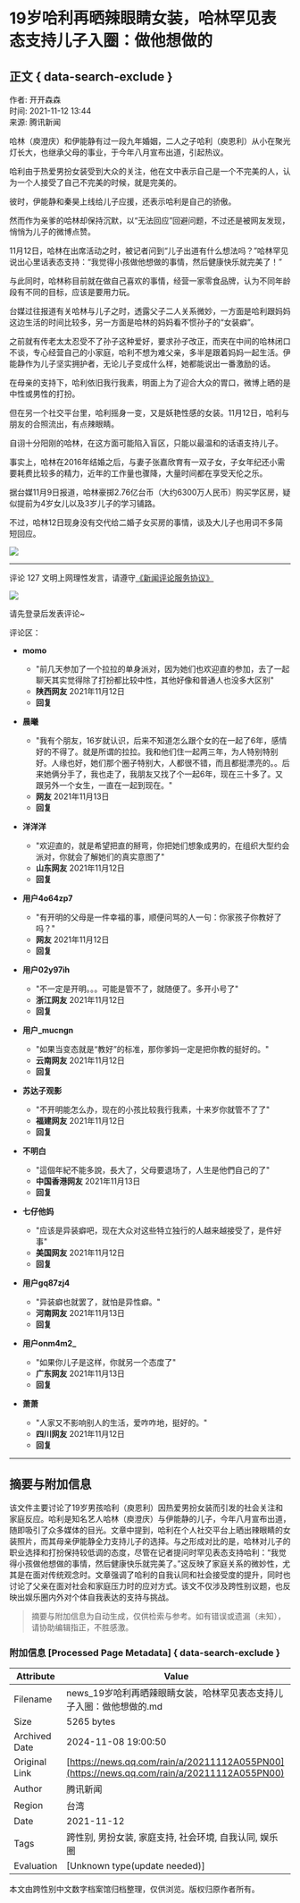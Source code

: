 # 19岁哈利再晒辣眼睛女装，哈林罕见表态支持儿子入圈：做他想做的

## 正文 { data-search-exclude }


作者: 开开森森  
时间: 2021-11-12 13:44  
来源: 腾讯新闻  

哈林（庾澄庆）和伊能静有过一段九年婚姻，二人之子哈利（庾恩利）从小在聚光灯长大，也继承父母的事业，于今年八月宣布出道，引起热议。

哈利由于热爱男扮女装受到大众的关注，他在文中表示自己是一个不完美的人，认为一个人接受了自己不完美的时候，就是完美的。

彼时，伊能静和秦昊上线给儿子应援，还表示哈利是自己的骄傲。

然而作为亲爹的哈林却保持沉默，以“无法回应”回避问题，不过还是被网友发现，悄悄为儿子的微博点赞。

11月12日，哈林在出席活动之时，被记者问到“儿子出道有什么想法吗？”哈林罕见说出心里话表态支持：“我觉得小孩做他想做的事情，然后健康快乐就完美了！”

与此同时，哈林称目前就在做自己喜欢的事情，经营一家零食品牌，认为不同年龄段有不同的目标，应该是要用力玩。

台媒过往报道有关哈林与儿子之时，透露父子二人关系微妙，一方面是哈利跟妈妈这边生活的时间比较多，另一方面是哈林的妈妈看不惯孙子的“女装癖”。

之前就有传老太太忍受不了孙子这种爱好，要求孙子改正，而夹在中间的哈林闭口不谈，专心经营自己的小家庭，哈利不想为难父亲，多半是跟着妈妈一起生活。伊能静作为儿子坚实拥护者，无论儿子变成什么样，她都能说出一番激励的话。

在母亲的支持下，哈利依旧我行我素，明面上为了迎合大众的胃口，微博上晒的是中性或男性的打扮。

但在另一个社交平台里，哈利摇身一变，又是妖艳性感的女装。11月12日，哈利与朋友的合照流出，有点辣眼睛。

自诩十分阳刚的哈林，在这方面可能陷入盲区，只能以最温和的话语支持儿子。

事实上，哈林在2016年结婚之后，与妻子张嘉欣育有一双子女，子女年纪还小需要耗费比较多的精力，近年的工作量也骤降，大量时间都在享受天伦之乐。

据台媒11月9日报道，哈林豪掷2.76亿台币（大约6300万人民币）购买学区房，疑似提前为4岁女儿以及3岁儿子的学习铺路。

不过，哈林12日现身没有交代给二婚子女买房的事情，谈及大儿子也用词不多简短回应。

![](https://inews.gtimg.com/newsapp_bt/0/1012205723968_6694/0)

---

评论 127 文明上网理性发言，请遵守[《新闻评论服务协议》](https://new.qq.com/static/coralinfo.htm)

![](http://inews.gtimg.com/newsapp_ls/0/12597139796/0)

请先登录后发表评论~

评论区：

- **momo**
  - "前几天参加了一个拉拉的单身派对，因为她们也欢迎直的参加，去了一起聊天其实觉得除了打扮都比较中性，其他好像和普通人也没多大区别"
  - **陕西网友** 2021年11月12日 
  - **回复**

- **晨曦**
  - "我有个朋友，16岁就认识，后来不知道怎么跟个女的在一起了6年，感情好的不得了。就是所谓的拉拉。我和他们住一起两三年，为人特别特别好。人缘也好，她们那个圈子特别大，人都很不错，而且都挺漂亮的。。后来她俩分手了，我也走了，我朋友又找了个一起6年，现在三十多了。又跟另外一个女生，一直在一起到现在。"
  - **网友** 2021年11月13日 
  - **回复**

- **洋洋洋**
  - "欢迎直的，就是希望把直的掰弯，你把她们想象成男的，在组织大型约会派对，你就会了解她们的真实意图了"
  - **山东网友** 2021年11月12日 
  - **回复**

- **用户4o64zp7**
  - "有开明的父母是一件幸福的事，顺便问骂的人一句：你家孩子你教好了吗？"
  - **网友** 2021年11月12日 
  - **回复**

- **用户02y97ih**
  - "不一定是开明。。。可能是管不了，就随便了。多开小号了"
  - **浙江网友** 2021年11月12日 
  - **回复**

- **用户\_mucngn**
  - "如果当变态就是“教好”的标准，那你爹妈一定是把你教的挺好的。"
  - **云南网友** 2021年11月12日 
  - **回复**

- **苏达子观影**
  - "不开明能怎么办，现在的小孩比较我行我素，十来岁你就管不了了"
  - **福建网友** 2021年11月12日 
  - **回复**

- **不明白**
  - "這個年紀不能多說，長大了，父母要退场了，人生是他們自己的了"
  - **中国香港网友** 2021年11月13日 
  - **回复**

- **七仔他妈**
  - "应该是异装癖吧，现在大众对这些特立独行的人越来越接受了，是件好事"
  - **美国网友** 2021年11月12日 
  - **回复**

- **用户gq87zj4**
  - "异装癖也就罢了，就怕是异性癖。"
  - **河南网友** 2021年11月13日 
  - **回复**

- **用户onm4m2\_**
  - "如果你儿子是这样，你就另一个态度了"
  - **广东网友** 2021年11月13日 
  - **回复**

- **萧萧**
  - "人家又不影响别人的生活，爱咋咋地，挺好的。"
  - **四川网友** 2021年11月12日 
  - **回复**

---
<!-- tcd_original_link https://news.qq.com/rain/a/20211112A055PN00 -->
## 摘要与附加信息

<!-- tcd_abstract -->
该文件主要讨论了19岁男孩哈利（庾恩利）因热爱男扮女装而引发的社会关注和家庭反应。哈利是知名艺人哈林（庾澄庆）与伊能静的儿子，今年八月宣布出道，随即吸引了众多媒体的目光。文章中提到，哈利在个人社交平台上晒出辣眼睛的女装照片，而其母亲伊能静全力支持儿子的选择。与之形成对比的是，哈林对儿子的职业选择和打扮保持较低调的态度，尽管在记者提问时罕见表态支持哈利：“我觉得小孩做他想做的事情，然后健康快乐就完美了。”这反映了家庭关系的微妙性，尤其是在面对传统观念时。文章强调了哈利的自我认同和社会接受度的提升，同时也讨论了父亲在面对社会和家庭压力时的应对方式。该文不仅涉及跨性别议题，也反映出娱乐圈内外对个体自我表达的支持与挑战。
<!-- tcd_abstract_end -->

> 摘要与附加信息为自动生成，仅供检索与参考。如有错误或遗漏（未知），请协助编辑指正，不胜感激。

### 附加信息 [Processed Page Metadata] { data-search-exclude }

| Attribute       | Value                                  |
|-----------------|----------------------------------------|
| Filename        | news_19岁哈利再晒辣眼睛女装，哈林罕见表态支持儿子入圈：做他想做的.md                             |
| Size            | 5265 bytes                           |
| Archived Date   | 2024-11-08 19:00:50                             |
| Original Link   | [https://news.qq.com/rain/a/20211112A055PN00](https://news.qq.com/rain/a/20211112A055PN00)                       |
| Author          | 腾讯新闻                               |
| Region          | 台湾                               |
| Date            | 2021-11-12                                 |
| Tags            | 跨性别, 男扮女装, 家庭支持, 社会环境, 自我认同, 娱乐圈                                 |
| Evaluation            | [Unknown type(update needed)]                                 |
<!-- tcd_table_end -->

本文由跨性别中文数字档案馆归档整理，仅供浏览。版权归原作者所有。

